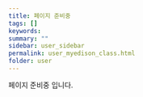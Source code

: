 ```yaml
---
title: 페이지 준비중
tags: []
keywords:
summary: ""
sidebar: user_sidebar
permalink: user_myedison_class.html
folder: user
---
```


페이지 준비중 입니다.